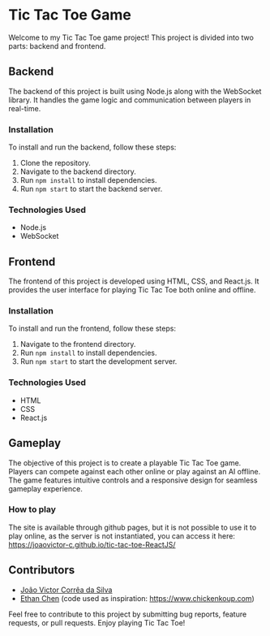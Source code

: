# Tic Tac Toe Game

Welcome to my Tic Tac Toe game project! This project is divided into two parts: backend and frontend.

## Backend

The backend of this project is built using Node.js along with the WebSocket library. It handles the game logic and communication between players in real-time.

### Installation

To install and run the backend, follow these steps:

1. Clone the repository.
2. Navigate to the backend directory.
3. Run `npm install` to install dependencies.
4. Run `npm start` to start the backend server.

### Technologies Used

- Node.js
- WebSocket

## Frontend

The frontend of this project is developed using HTML, CSS, and React.js. It provides the user interface for playing Tic Tac Toe both online and offline.

### Installation

To install and run the frontend, follow these steps:

1. Navigate to the frontend directory.
2. Run `npm install` to install dependencies.
3. Run `npm start` to start the development server.

### Technologies Used

- HTML
- CSS
- React.js

## Gameplay

The objective of this project is to create a playable Tic Tac Toe game. Players can compete against each other online or play against an AI offline. The game features intuitive controls and a responsive design for seamless gameplay experience.

### How to play

The site is available through github pages, but it is not possible to use it to play online, as the server is not instantiated, you can access it here: https://joaovictor-c.github.io/tic-tac-toe-ReactJS/

## Contributors

- [João Victor Corrêa da Silva](https://github.com/JoaoVictor-C)
- [Ethan Chen](https://github.com/cheneth) (code used as inspiration: https://www.chickenkoup.com)

Feel free to contribute to this project by submitting bug reports, feature requests, or pull requests. Enjoy playing Tic Tac Toe!
